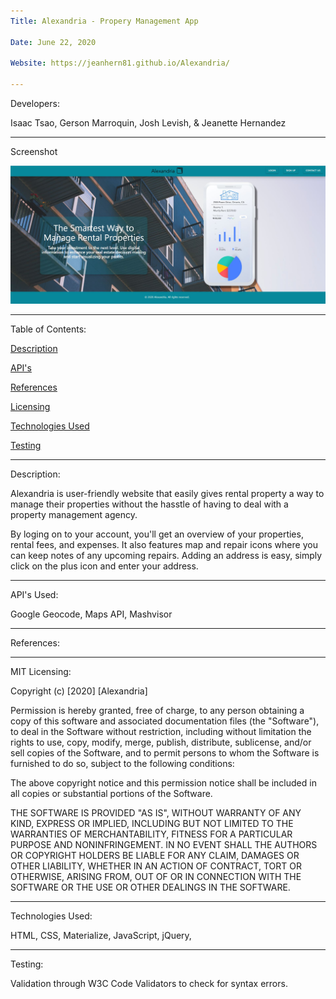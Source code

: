 ```yaml
---
Title: Alexandria - Propery Management App

Date: June 22, 2020

Website: https://jeanhern81.github.io/Alexandria/

---
```


Developers: 

Isaac Tsao, Gerson Marroquin, Josh Levish, & Jeanette Hernandez

---
Screenshot

![Screenshot](./assets/images/screenshot.JPG)

---

Table of Contents:

[Description](#Descripion)

[API's](#API's)

[References](#References)

[Licensing](#API)

[Technologies Used](#Techologies)

[Testing](#Testing)


---
<a name="Description">Description:</a>

Alexandria is user-friendly website that easily gives rental property a way to manage their properties without the hasstle of having to deal with a property management agency. 

By loging on to your account, you'll get an overview of your properties, rental fees, and expenses. It also features map and repair icons where you can keep notes of any upcoming repairs. Adding an address is easy, simply click on the plus icon and enter your address.

---
<a name="API">API's Used:</a>

Google Geocode, Maps API, Mashvisor

---
<a name="References">References:</a>



---
<a name="Licensing">MIT Licensing:</a>

Copyright (c) [2020] [Alexandria]

Permission is hereby granted, free of charge, to any person obtaining a copy of this software and associated documentation files (the "Software"), to deal in the Software without restriction, including without limitation the rights to use, copy, modify, merge, publish, distribute, sublicense, and/or sell copies of the Software, and to permit persons to whom the Software is furnished to do so, subject to the following conditions:

The above copyright notice and this permission notice shall be included in all copies or substantial portions of the Software.

THE SOFTWARE IS PROVIDED "AS IS", WITHOUT WARRANTY OF ANY KIND, EXPRESS OR IMPLIED, INCLUDING BUT NOT LIMITED TO THE WARRANTIES OF MERCHANTABILITY, FITNESS FOR A PARTICULAR PURPOSE AND NONINFRINGEMENT. IN NO EVENT SHALL THE AUTHORS OR COPYRIGHT HOLDERS BE LIABLE FOR ANY CLAIM, DAMAGES OR OTHER LIABILITY, WHETHER IN AN ACTION OF CONTRACT, TORT OR OTHERWISE, ARISING FROM, OUT OF OR IN CONNECTION WITH THE SOFTWARE OR THE USE OR OTHER DEALINGS IN THE SOFTWARE.

---
<a name="Techonologies">Technologies Used:</a>

HTML, CSS, Materialize, JavaScript, jQuery, 

---
<a name="Testing">Testing:</a>

Validation through W3C Code Validators to check for syntax errors. 